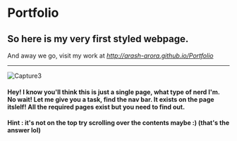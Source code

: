 # Portfolio

<h2>So here is my very first styled webpage. </h2>

And away we go, visit my work at <i>http://arash-arora.github.io/Portfolio</i>

_____
![Capture3](https://user-images.githubusercontent.com/52750629/104057977-00710900-5219-11eb-8c78-f342f3eae1a4.PNG)


<h4>Hey! I know you'll think this is just a single page, what type of nerd I'm. <br /> 
No wait! Let me give you a task, find the nav bar. It exists on the page itslelf! All the required pages exist but you need to find out. <br /><h4>

<p>Hint : it's not on the top try scrolling over the contents maybe :) (that's the answer lol)</p>
